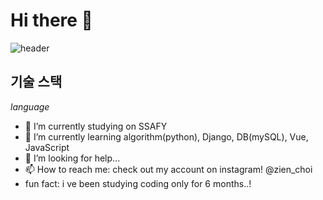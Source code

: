# Hi there 👋

![header](https://capsule-render.vercel.app/api?type=wave&color=auto&height=400&section=header&text=Choi%20JiEun&fontSize=100)

## 기술 스택
*language*


- 🔭 I’m currently studying on SSAFY
- 🌱 I’m currently learning algorithm(python), Django, DB(mySQL), Vue, JavaScript  
- 🤔 I’m looking for help... 
- 📫 How to reach me: check out my account on instagram! @zien_choi
- fun fact: i ve been studying coding only for 6 months..!
